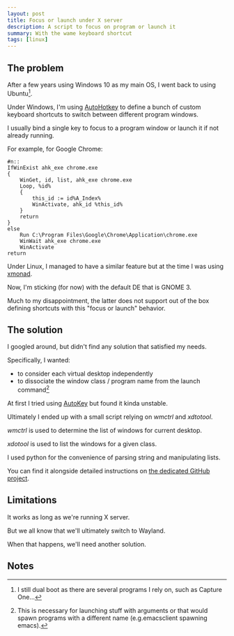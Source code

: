 ```yaml
---
layout: post
title: Focus or launch under X server
description: A script to focus on program or launch it
summary: With the wame keyboard shortcut
tags: [linux]
---
```



## The problem

After a few years using Windows 10 as my main OS, I went back to using Ubuntu[^1].

Under Windows, I'm using [AutoHotkey](https://www.autohotkey.com/) to define a bunch of custom keyboard shortcuts to switch between different program windows.

I usually bind a single key to focus to a program window or launch it if not already running.

For example, for Google Chrome:

```
#n::
IfWinExist ahk_exe chrome.exe
{
	WinGet, id, list, ahk_exe chrome.exe
	Loop, %id%
	{
	    this_id := id%A_Index%
		WinActivate, ahk_id %this_id%
	}
	return
}
else
	Run C:\Program Files\Google\Chrome\Application\chrome.exe
	WinWait ahk_exe chrome.exe
	WinActivate
return
```

Under Linux, I managed to have a similar feature but at the time I was using [xmonad](https://xmonad.org/).

Now, I'm sticking (for now) with the default DE that is GNOME 3.

Much to my disappointment, the latter does not support out of the box defining shortcuts with this "focus or launch" behavior.


## The solution

I googled around, but didn't find any solution that satisfied my needs.

Specifically, I wanted:

 - to consider each virtual desktop independently
 - to dissociate the window class / program name from the launch command[^2]

At first I tried using [AutoKey](https://github.com/autokey/autokey) but found it kinda unstable.

Ultimately I ended up with a small script relying on _wmctrl_ and _xdtotool_.

_wmctrl_ is used to determine the list of windows for current desktop.

_xdotool_ is used to list the windows for a given class.

I used python for the convenience of parsing string and manipulating lists.

You can find it alongside detailed instructions on [the dedicated GitHub project](https://github.com/p3r7/focus-or-launch).


## Limitations

It works as long as we're running X server.

But we all know that we'll ultimately switch to Wayland.

When that happens, we'll need another solution.


## Notes

[^1]: I still dual boot as there are several programs I rely on, such as Capture One...
[^2]: This is necessary for launching stuff with arguments or that would spawn programs with a different name (e.g.emacsclient spawning emacs).

